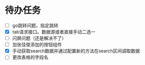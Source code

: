 # 待办任务
- [ ] go跳转问题，指定跳转
- [x] tab请求接口。数据源或者直接手动二选一
- [ ] 闪屏问题（还是解决不了）
- [ ] 加张佳俊添加的按钮组件
- [x] 手动获取search数据并通过配置新的方法在search区间调取数据
- [ ] 更改表格的字段名